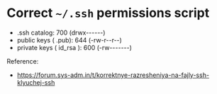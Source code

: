 # Correct `~/.ssh` permissions script

* .ssh catalog: 700 (drwx------)
* public keys ( .pub): 644 (-rw-r--r--)
* private keys ( id_rsa ): 600 (-rw-------)

Reference:
* https://forum.sys-adm.in/t/korrektnye-razresheniya-na-fajly-ssh-klyuchej-ssh
